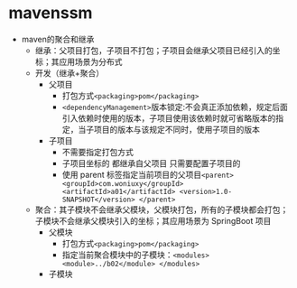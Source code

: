 # mavenssm

* maven的聚合和继承
    * 继承：父项目打包，子项目不打包；子项目会继承父项目已经引入的坐标；其应用场景为分布式
    * 开发（继承+聚合）
        * 父项目
            *  打包方式`<packaging>pom</packaging>`
            * `<dependencyManagement>`版本锁定:不会真正添加依赖，规定后面引入依赖时使用的版本，子项目使用该依赖时就可省略版本的指定，当子项目的版本与该规定不同时，使用子项目的版本
        * 子项目
            * 不需要指定打包方式
            * 子项目坐标的 <groupId><version> 都继承自父项目 只需要配置子项目的 <artifactId>
            * 使用 parent 标签指定当前项目的父项目`<parent>
              <groupId>com.woniuxy</groupId>
              <artifactId>a01</artifactId>
              <version>1.0-SNAPSHOT</version>
              </parent>`
    * 聚合：其子模块不会继承父模块，父模块打包，所有的子模块都会打包；子模块不会继承父模块引入的坐标；其应用场景为 SpringBoot 项目
        * 父模块
            * 打包方式`<packaging>pom</packaging>`
            * 指定当前聚合模块中的子模块：`<modules>
              <module>../b02</module>
              </modules>`
        * 子模块